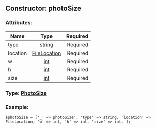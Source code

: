 ## Constructor: photoSize  

### Attributes:

| Name     |    Type       | Required |
|----------|:-------------:|---------:|
|type|[string](../types/string.md) | Required|
|location|[FileLocation](../types/FileLocation.md) | Required|
|w|[int](../types/int.md) | Required|
|h|[int](../types/int.md) | Required|
|size|[int](../types/int.md) | Required|



### Type: [PhotoSize](../types/PhotoSize.md)


### Example:

```
$photoSize = ['_' => photoSize', 'type' => string, 'location' => FileLocation, 'w' => int, 'h' => int, 'size' => int, ];
```